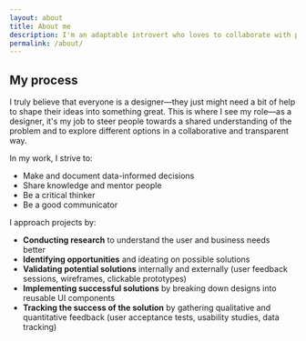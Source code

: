 ```yaml
---
layout: about
title: About me
description: I'm an adaptable introvert who loves to collaborate with people.
permalink: /about/
---
```


## My process

I truly believe that everyone is a designer—they just might need a bit of help to shape their ideas into something great. This is where I see my role—as a designer, it's my job to steer people towards a shared understanding of the problem and to explore different options in a collaborative and transparent way.

In my work, I strive to:     

- Make and document data-informed decisions
- Share knowledge and mentor people    
- Be a critical thinker     
- Be a good communicator

I approach projects by:   
  
- **Conducting research** to understand the user and business needs better 
- **Identifying opportunities** and ideating on possible solutions
- **Validating potential solutions** internally and externally (user feedback sessions, wireframes, clickable prototypes)     
- **Implementing successful solutions** by breaking down designs into reusable UI components    
- **Tracking the success of the solution** by gathering qualitative and quantitative feedback (user acceptance tests, usability studies, data tracking)



